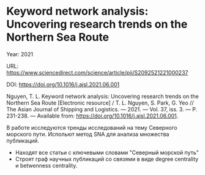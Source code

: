 # Keyword network analysis: Uncovering research trends on the Northern Sea Route

Year: 2021

URL: https://www.sciencedirect.com/science/article/pii/S2092521221000237

DOI: https://doi.org/10.1016/j.ajsl.2021.06.001

Nguyen, T. L. Keyword network analysis: Uncovering research trends on the Northern Sea Route [Electronic resource] / T. L. Nguyen, S. Park, G. Yeo // The Asian Journal of Shipping and Logistics. — 2021. — Vol. 37, iss. 3. — P. 231-238. — Available from: https://doi.org/10.1016/j.ajsl.2021.06.001.

В работе исследуются тренды исследований на тему Северного морского пути. Испольют метод SNA для анализа множества публикаций. 
- Находят все статьи с ключевыми словами "Северный морской путь"
- Строят граф научных публикаций со связями в виде degree centrality и betwenness centrality.